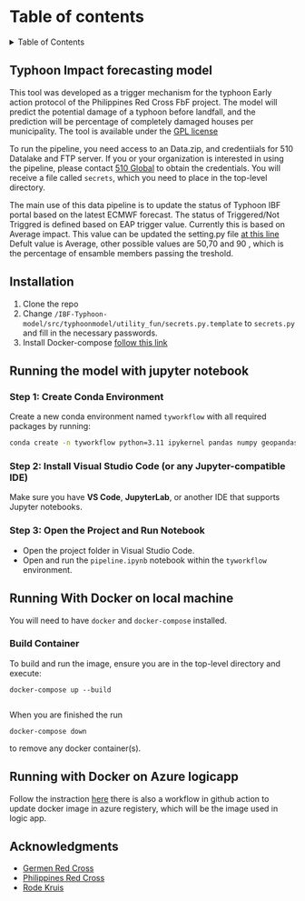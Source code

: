 
# Table of contents

<!-- TABLE OF CONTENTS -->
<details>
  <summary>Table of Contents</summary>
  <ol>
    <li>
      <a href="#Typhoon Impact forecasting model">Typhoon Impact forecasting model</a>
    </li>
	    <li>
      <a href="#Installation">Installation</a>
    </li>
    <li>
      <a href="#Running With Docker">Running pipeline With Docker</a>
      <ul>
        <li><a href="#Build Container">Build and Run Container</a></li>
     </ul>
    </li>
    <li><a href="#Acknowledgments">Acknowledgments</a></li>
  </ol>
</details>

<!-- Typhoon Impact forecasting model -->
## Typhoon Impact forecasting model

This tool was developed as a trigger mechanism for the typhoon Early action protocol of the Philippines Red Cross FbF project. The model will predict the potential damage of a typhoon before landfall, and the prediction will be percentage of completely damaged houses per municipality. The tool is available under the [GPL license](https://github.com/rodekruis/Typhoon-Impact-based-forecasting-model/blob/master/LICENSE)

To run the pipeline, you need access to an Data.zip, and credentiials for 510 Datalake and FTP server. If you or your organization is interested in using the pipeline, 
please contact [510 Global](https://www.510.global/contact-us/) to obtain the credentials. You will receive a file called `secrets`, which you need to place in the top-level directory.

The main use of this data pipeline is to update the status of Typhoon IBF portal based on the latest ECMWF forecast. The status of Triggered/Not Triggred is defined based on EAP trigger value. Currently this is based on Average impact. This value can be updated the setting.py file [at this line ](https://github.com/rodekruis/IBF_TYPHOON_DATA_PIPELINE/blob/master/IBF-Typhoon-model/src/typhoonmodel/utility_fun/settings.py#L92) Defult value is Average, other possible values are 50,70 and 90 , which is the percentage of ensamble members passing the treshold.

<!-- Installation -->
## Installation

1. Clone the repo
2. Change `/IBF-Typhoon-model/src/typhoonmodel/utility_fun/secrets.py.template` to `secrets.py` and fill in the necessary passwords.
3. Install Docker-compose [follow this link](https://docs.docker.com/desktop/windows/install/)

<!-- Running Pipeline With jupyter notebook -->
## Running the model with jupyter notebook 

### Step 1: Create Conda Environment

Create a new conda environment named `tyworkflow` with all required packages by running:

```bash
conda create -n tyworkflow python=3.11 ipykernel pandas numpy geopandas scikit-learn xgboost rasterstats xarray rasterio fiona shapely cartopy dask earthpy pycountry contextily imageio h5py numba pathos cftime cfgrib netCDF4 eccodes statsmodels requests azure-storage-blob pybufrkit pint feedparser lxml beautifulsoup4 -c conda-forge
```

### Step 2: Install Visual Studio Code (or any Jupyter-compatible IDE)

Make sure you have **VS Code**, **JupyterLab**, or another IDE that supports Jupyter notebooks.

### Step 3: Open the Project and Run Notebook

* Open the project folder in Visual Studio Code.
* Open and run the `pipeline.ipynb` notebook within the `tyworkflow` environment.


<!-- Running Pipeline With Docker -->
## Running With Docker on local machine 

You will need to have `docker` and `docker-compose` installed.


<!-- Build and Run Container -->
### Build Container

To build and run the image, ensure you are in the top-level directory and execute:
```
docker-compose up --build


```
When you are finished the run 
```
docker-compose down
```
to remove any docker container(s).

## Running with Docker on Azure logicapp

Follow the instraction [here](https://docs.google.com/document/d/10E1BhPu55tjaPbSSACRQ0Ot2-8K-neAlPY5ex390Vu4/edit) there 
is also a workflow in github action to update docker image in azure registery, which will be the image used in logic app.   

<!-- ACKNOWLEDGMENTS -->
## Acknowledgments

- [Germen Red Cross](https://www.drk.de/en/)
- [Philippines Red Cross](https://redcross.org.ph/)
- [Rode Kruis](https://www.rodekruis.nl/)
